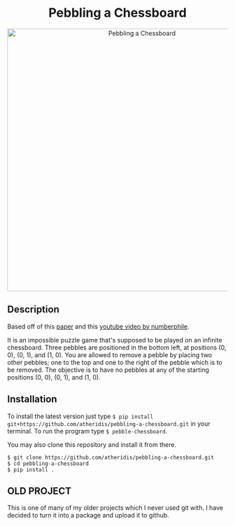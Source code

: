 <h1 align="center">Pebbling a Chessboard</h1>

<p align="center">
    <img width="600"
        alt="Pebbling a Chessboard"
        src="https://i.imgur.com/nxonTZ8.png">
</p>

## Description

Based off of this [paper](https://mathweb.ucsd.edu/~ronspubs/95_03_pebbling.pdf)
and this [youtube video by numberphile](https://www.youtube.com/watch?v=lFQGSGsXbXE).

It is an impossible puzzle game that's supposed to be played on an infinite chessboard.
Three pebbles are positioned in the bottom left, at positions (0, 0), (0, 1), and (1, 0).
You are allowed to remove a pebble by placing two other pebbles; one to the top
and one to the right of the pebble which is to be removed.
The objective is to have no pebbles at any of the starting positions (0, 0), (0, 1), and (1, 0).


## Installation

To install the latest version just type `$ pip install git+https://github.com/atheridis/pebbling-a-chessboard.git`
in your terminal. To run the program type `$ pebble-chessboard`.

You may also clone this repository and install it from there.
```
$ git clone https://github.com/atheridis/pebbling-a-chessboard.git
$ cd pebbling-a-chessboard
$ pip install .
```


## OLD PROJECT

This is one of many of my older projects which I never used git with.
I have decided to turn it into a package and upload it to github.
